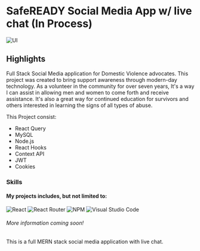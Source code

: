 # SafeREADY Social Media App w/ live chat (In Process)

![UI](../client/src/assets/safeREADYImage.png)
<br>

## Highlights

Full Stack Social Media application for Domestic Violence advocates. This project was created to bring support awareness through modern-day technology. As a volunteer in the community for over seven years, It's a way I can assist in allowing men and women to come forth and receive assistance. It's also a great way for continued education for survivors and others interested in learning the signs of all types of abuse.

This Project consist:

- React Query
- MySQL
- Node.js
- React Hooks
- Context API
- JWT
- Cookies

### Skills

#### My projects includes, but not limited to:

![React](https://img.shields.io/badge/react-%2320232a.svg?style=for-the-badge&logo=react&logoColor=%2361DAFB)
![React Router](https://img.shields.io/badge/React_Router-CA4245?style=for-the-badge&logo=react-router&logoColor=white)
![NPM](https://img.shields.io/badge/NPM-%23000000.svg?style=for-the-badge&logo=npm&logoColor=white)
![Visual Studio Code](https://img.shields.io/badge/Visual%20Studio%20Code-0078d7.svg?style=for-the-badge&logo=visual-studio-code&logoColor=white)

###### More information coming soon!

This is a full MERN stack social media application with live chat.

<br>

<!-- add website
add my author details later -->
